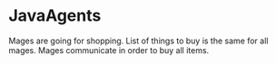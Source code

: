 # JavaAgents

Mages are going for shopping.
List of things to buy is the same for all mages.
Mages communicate in order to buy all items.
